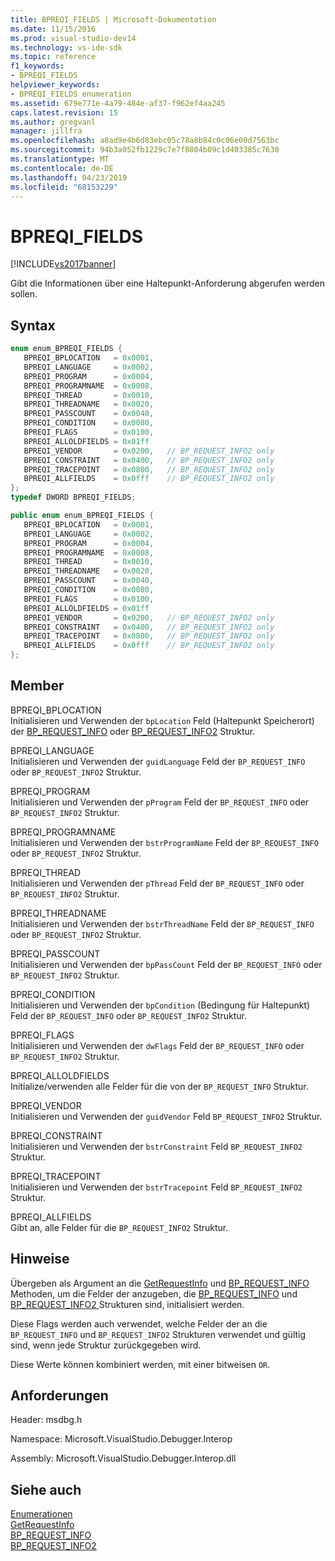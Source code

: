 ```yaml
---
title: BPREQI_FIELDS | Microsoft-Dokumentation
ms.date: 11/15/2016
ms.prod: visual-studio-dev14
ms.technology: vs-ide-sdk
ms.topic: reference
f1_keywords:
- BPREQI_FIELDS
helpviewer_keywords:
- BPREQI_FIELDS enumeration
ms.assetid: 679e771e-4a79-484e-af37-f962ef4aa245
caps.latest.revision: 15
ms.author: gregvanl
manager: jillfra
ms.openlocfilehash: a8ad9e4b6d83ebc05c78a8b84c0c06e00d7563bc
ms.sourcegitcommit: 94b3a052fb1229c7e7f8804b09c1d403385c7630
ms.translationtype: MT
ms.contentlocale: de-DE
ms.lasthandoff: 04/23/2019
ms.locfileid: "68153229"
---
```

# <a name="bpreqifields"></a>BPREQI_FIELDS
[!INCLUDE[vs2017banner](../../../includes/vs2017banner.md)]

Gibt die Informationen über eine Haltepunkt-Anforderung abgerufen werden sollen.  
  
## <a name="syntax"></a>Syntax  
  
```cpp  
enum enum_BPREQI_FIELDS {   
   BPREQI_BPLOCATION   = 0x0001,  
   BPREQI_LANGUAGE     = 0x0002,  
   BPREQI_PROGRAM      = 0x0004,  
   BPREQI_PROGRAMNAME  = 0x0008,  
   BPREQI_THREAD       = 0x0010,  
   BPREQI_THREADNAME   = 0x0020,  
   BPREQI_PASSCOUNT    = 0x0040,  
   BPREQI_CONDITION    = 0x0080,  
   BPREQI_FLAGS        = 0x0100,  
   BPREQI_ALLOLDFIELDS = 0x01ff  
   BPREQI_VENDOR       = 0x0200,   // BP_REQUEST_INFO2 only  
   BPREQI_CONSTRAINT   = 0x0400,   // BP_REQUEST_INFO2 only  
   BPREQI_TRACEPOINT   = 0x0800,   // BP_REQUEST_INFO2 only  
   BPREQI_ALLFIELDS    = 0x0fff    // BP_REQUEST_INFO2 only  
};  
typedef DWORD BPREQI_FIELDS;  
```  
  
```csharp  
public enum enum_BPREQI_FIELDS {   
   BPREQI_BPLOCATION   = 0x0001,  
   BPREQI_LANGUAGE     = 0x0002,  
   BPREQI_PROGRAM      = 0x0004,  
   BPREQI_PROGRAMNAME  = 0x0008,  
   BPREQI_THREAD       = 0x0010,  
   BPREQI_THREADNAME   = 0x0020,  
   BPREQI_PASSCOUNT    = 0x0040,  
   BPREQI_CONDITION    = 0x0080,  
   BPREQI_FLAGS        = 0x0100,  
   BPREQI_ALLOLDFIELDS = 0x01ff  
   BPREQI_VENDOR       = 0x0200,   // BP_REQUEST_INFO2 only  
   BPREQI_CONSTRAINT   = 0x0400,   // BP_REQUEST_INFO2 only  
   BPREQI_TRACEPOINT   = 0x0800,   // BP_REQUEST_INFO2 only  
   BPREQI_ALLFIELDS    = 0x0fff    // BP_REQUEST_INFO2 only  
};  
```  
  
## <a name="members"></a>Member  
 BPREQI_BPLOCATION  
 Initialisieren und Verwenden der `bpLocation` Feld (Haltepunkt Speicherort) der [BP_REQUEST_INFO](../../../extensibility/debugger/reference/bp-request-info.md) oder [BP_REQUEST_INFO2](../../../extensibility/debugger/reference/bp-request-info2.md) Struktur.  
  
 BPREQI_LANGUAGE  
 Initialisieren und Verwenden der `guidLanguage` Feld der `BP_REQUEST_INFO` oder `BP_REQUEST_INFO2` Struktur.  
  
 BPREQI_PROGRAM  
 Initialisieren und Verwenden der `pProgram` Feld der `BP_REQUEST_INFO` oder `BP_REQUEST_INFO2` Struktur.  
  
 BPREQI_PROGRAMNAME  
 Initialisieren und Verwenden der `bstrProgramName` Feld der `BP_REQUEST_INFO` oder `BP_REQUEST_INFO2` Struktur.  
  
 BPREQI_THREAD  
 Initialisieren und Verwenden der `pThread` Feld der `BP_REQUEST_INFO` oder `BP_REQUEST_INFO2` Struktur.  
  
 BPREQI_THREADNAME  
 Initialisieren und Verwenden der `bstrThreadName` Feld der `BP_REQUEST_INFO` oder `BP_REQUEST_INFO2` Struktur.  
  
 BPREQI_PASSCOUNT  
 Initialisieren und Verwenden der `bpPassCount` Feld der `BP_REQUEST_INFO` oder `BP_REQUEST_INFO2` Struktur.  
  
 BPREQI_CONDITION  
 Initialisieren und Verwenden der `bpCondition` (Bedingung für Haltepunkt) Feld der `BP_REQUEST_INFO` oder `BP_REQUEST_INFO2` Struktur.  
  
 BPREQI_FLAGS  
 Initialisieren und Verwenden der `dwFlags` Feld der `BP_REQUEST_INFO` oder `BP_REQUEST_INFO2` Struktur.  
  
 BPREQI_ALLOLDFIELDS  
 Initialize/verwenden alle Felder für die von der `BP_REQUEST_INFO` Struktur.  
  
 BPREQI_VENDOR  
 Initialisieren und Verwenden der `guidVendor` Feld `BP_REQUEST_INFO2` Struktur.  
  
 BPREQI_CONSTRAINT  
 Initialisieren und Verwenden der `bstrConstraint` Feld `BP_REQUEST_INFO2` Struktur.  
  
 BPREQI_TRACEPOINT  
 Initialisieren und Verwenden der `bstrTracepoint` Feld `BP_REQUEST_INFO2` Struktur.  
  
 BPREQI_ALLFIELDS  
 Gibt an, alle Felder für die `BP_REQUEST_INFO2` Struktur.  
  
## <a name="remarks"></a>Hinweise  
 Übergeben als Argument an die [GetRequestInfo](../../../extensibility/debugger/reference/idebugbreakpointrequest2-getrequestinfo.md) und [BP_REQUEST_INFO](../../../extensibility/debugger/reference/bp-request-info.md) Methoden, um die Felder der anzugeben, die [BP_REQUEST_INFO](../../../extensibility/debugger/reference/bp-request-info.md) und [BP_REQUEST_INFO2 ](../../../extensibility/debugger/reference/bp-request-info2.md) Strukturen sind, initialisiert werden.  
  
 Diese Flags werden auch verwendet, welche Felder der an die `BP_REQUEST_INFO` und `BP_REQUEST_INFO2` Strukturen verwendet und gültig sind, wenn jede Struktur zurückgegeben wird.  
  
 Diese Werte können kombiniert werden, mit einer bitweisen `OR`.  
  
## <a name="requirements"></a>Anforderungen  
 Header: msdbg.h  
  
 Namespace: Microsoft.VisualStudio.Debugger.Interop  
  
 Assembly: Microsoft.VisualStudio.Debugger.Interop.dll  
  
## <a name="see-also"></a>Siehe auch  
 [Enumerationen](../../../extensibility/debugger/reference/enumerations-visual-studio-debugging.md)   
 [GetRequestInfo](../../../extensibility/debugger/reference/idebugbreakpointrequest2-getrequestinfo.md)   
 [BP_REQUEST_INFO](../../../extensibility/debugger/reference/bp-request-info.md)   
 [BP_REQUEST_INFO2](../../../extensibility/debugger/reference/bp-request-info2.md)

